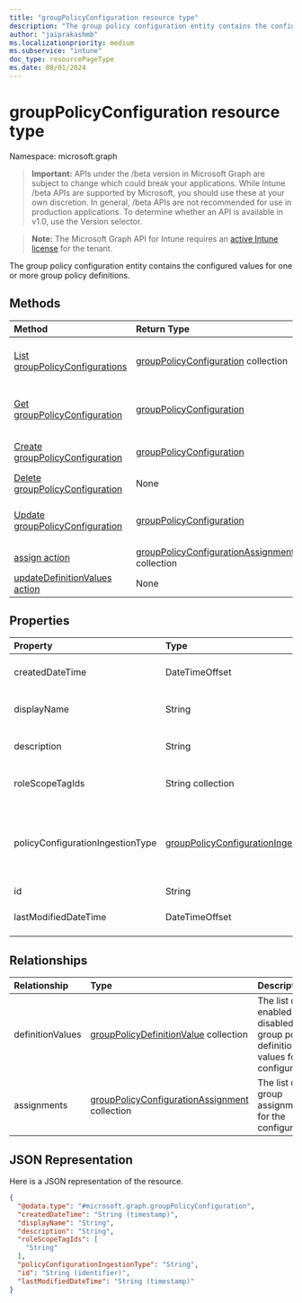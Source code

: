 ```yaml
---
title: "groupPolicyConfiguration resource type"
description: "The group policy configuration entity contains the configured values for one or more group policy definitions."
author: "jaiprakashmb"
ms.localizationpriority: medium
ms.subservice: "intune"
doc_type: resourcePageType
ms.date: 08/01/2024
---
```


# groupPolicyConfiguration resource type

Namespace: microsoft.graph

> **Important:** APIs under the /beta version in Microsoft Graph are subject to change which could break your applications. While Intune /beta APIs are supported by Microsoft, you should use these at your own discretion. In general, /beta APIs are not recommended for use in production applications. To determine whether an API is available in v1.0, use the Version selector.

> **Note:** The Microsoft Graph API for Intune requires an [active Intune license](https://go.microsoft.com/fwlink/?linkid=839381) for the tenant.

The group policy configuration entity contains the configured values for one or more group policy definitions.

## Methods
|Method|Return Type|Description|
|:---|:---|:---|
|[List groupPolicyConfigurations](../api/intune-grouppolicy-grouppolicyconfiguration-list.md)|[groupPolicyConfiguration](../resources/intune-grouppolicy-grouppolicyconfiguration.md) collection|List properties and relationships of the [groupPolicyConfiguration](../resources/intune-grouppolicy-grouppolicyconfiguration.md) objects.|
|[Get groupPolicyConfiguration](../api/intune-grouppolicy-grouppolicyconfiguration-get.md)|[groupPolicyConfiguration](../resources/intune-grouppolicy-grouppolicyconfiguration.md)|Read properties and relationships of the [groupPolicyConfiguration](../resources/intune-grouppolicy-grouppolicyconfiguration.md) object.|
|[Create groupPolicyConfiguration](../api/intune-grouppolicy-grouppolicyconfiguration-create.md)|[groupPolicyConfiguration](../resources/intune-grouppolicy-grouppolicyconfiguration.md)|Create a new [groupPolicyConfiguration](../resources/intune-grouppolicy-grouppolicyconfiguration.md) object.|
|[Delete groupPolicyConfiguration](../api/intune-grouppolicy-grouppolicyconfiguration-delete.md)|None|Deletes a [groupPolicyConfiguration](../resources/intune-grouppolicy-grouppolicyconfiguration.md).|
|[Update groupPolicyConfiguration](../api/intune-grouppolicy-grouppolicyconfiguration-update.md)|[groupPolicyConfiguration](../resources/intune-grouppolicy-grouppolicyconfiguration.md)|Update the properties of a [groupPolicyConfiguration](../resources/intune-grouppolicy-grouppolicyconfiguration.md) object.|
|[assign action](../api/intune-grouppolicy-grouppolicyconfiguration-assign.md)|[groupPolicyConfigurationAssignment](../resources/intune-grouppolicy-grouppolicyconfigurationassignment.md) collection||
|[updateDefinitionValues action](../api/intune-grouppolicy-grouppolicyconfiguration-updatedefinitionvalues.md)|None||

## Properties
|Property|Type|Description|
|:---|:---|:---|
|createdDateTime|DateTimeOffset|The date and time the object was created.|
|displayName|String|User provided name for the resource object.|
|description|String|User provided description for the resource object.|
|roleScopeTagIds|String collection|The list of scope tags for the configuration.|
|policyConfigurationIngestionType|[groupPolicyConfigurationIngestionType](../resources/intune-grouppolicy-grouppolicyconfigurationingestiontype.md)|Type of definitions configured for this policy. Possible values are: `unknown`, `custom`, `builtIn`, `mixed`, `unknownFutureValue`.|
|id|String|Key of the entity.|
|lastModifiedDateTime|DateTimeOffset|The date and time the entity was last modified.|

## Relationships
|Relationship|Type|Description|
|:---|:---|:---|
|definitionValues|[groupPolicyDefinitionValue](../resources/intune-grouppolicy-grouppolicydefinitionvalue.md) collection|The list of enabled or disabled group policy definition values for the configuration.|
|assignments|[groupPolicyConfigurationAssignment](../resources/intune-grouppolicy-grouppolicyconfigurationassignment.md) collection|The list of group assignments for the configuration.|

## JSON Representation
Here is a JSON representation of the resource.
<!-- {
  "blockType": "resource",
  "keyProperty": "id",
  "@odata.type": "microsoft.graph.groupPolicyConfiguration"
}
-->
``` json
{
  "@odata.type": "#microsoft.graph.groupPolicyConfiguration",
  "createdDateTime": "String (timestamp)",
  "displayName": "String",
  "description": "String",
  "roleScopeTagIds": [
    "String"
  ],
  "policyConfigurationIngestionType": "String",
  "id": "String (identifier)",
  "lastModifiedDateTime": "String (timestamp)"
}
```